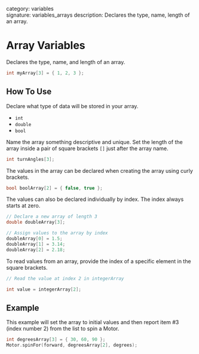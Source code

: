 category: variables  
signature: variables_arrays
description: Declares the type, name, length of an array. 

# Array Variables

Declares the type, name, and length of an array. 

```cpp
int myArray[3] = { 1, 2, 3 };
```

## How To Use

Declare what type of data will be stored in your array. 

- `int`
- `double`
- `bool`

Name the array something descriptive and unique. Set the length of the array inside a pair of square brackets `[]` just after the array name. 

```cpp
int turnAngles[3];
```

The values in the array can be declared when creating the array using curly brackets.

```cpp
bool boolArray[2] = { false, true };
```

The values can also be declared individually by index. The index always starts at zero. 

```cpp
// Declare a new array of length 3
double doubleArray[3];

// Assign values to the array by index
doubleArray[0] = 1.5;
doubleArray[1] = 3.14;
doubleArray[2] = 2.18;
```

To read values from an array, provide the index of a specific element in the square brackets.

```cpp
// Read the value at index 2 in integerArray

int value = integerArray[2];
```

## Example

This example will set the array to initial values and then report item #3 (index number 2) from the list to spin a Motor. 

```cpp
int degreesArray[3] = { 30, 60, 90 };
Motor.spinFor(forward, degreesArray[2], degrees);
```

<advanced>
</advanced>